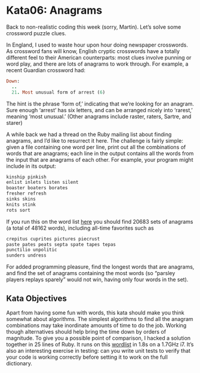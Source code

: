 # Kata06: Anagrams
Back to non-realistic coding this week (sorry, Martin). Let’s solve some crossword puzzle clues.

In England, I used to waste hour upon hour doing newspaper crosswords. As crossword fans will know, English cryptic crosswords have a totally different feel to their American counterparts: most clues involve punning or word play, and there are lots of anagrams to work through. For example, a recent Guardian crossword had:

```Ruby
Down:
  ..
  21. Most unusual form of arrest (6)
```

The hint is the phrase ‘form of,’ indicating that we’re looking for an anagram. Sure enough ‘arrest’ has six letters, and can be arranged nicely into ‘rarest,’ meaning ‘most unusual.’ (Other anagrams include raster, raters, Sartre, and starer)

A while back we had a thread on the Ruby mailing list about finding anagrams, and I’d like to resurrect it here. The challenge is fairly simple: given a file containing one word per line, print out all the combinations of words that are anagrams; each line in the output contains all the words from the input that are anagrams of each other. For example, your program might include in its output:

```Ruby
kinship pinkish
enlist inlets listen silent
boaster boaters borates
fresher refresh
sinks skins
knits stink
rots sort
```
If you run this on the word list [here](http://codekata.com/data/wordlist.txt) you should find 20683 sets of anagrams (a total of 48162 words), including all-time favorites such as

```Ruby
crepitus cuprites pictures piecrust
paste pates peats septa spate tapes tepas
punctilio unpolitic
sunders undress
```
For added programming pleasure, find the longest words that are anagrams, and find the set of anagrams containing the most words (so “parsley players replays sparely” would not win, having only four words in the set).

## Kata Objectives
Apart from having some fun with words, this kata should make you think somewhat about algorithms. The simplest algorithms to find all the anagram combinations may take inordinate amounts of time to do the job. Working though alternatives should help bring the time down by orders of magnitude. To give you a possible point of comparison, I hacked a solution together in 25 lines of Ruby. It runs on this [wordlist](http://codekata.com/data/wordlist.txt) in 1.8s on a 1.7GHz i7. It’s also an interesting exercise in testing: can you write unit tests to verify that your code is working correctly before setting it to work on the full dictionary.
